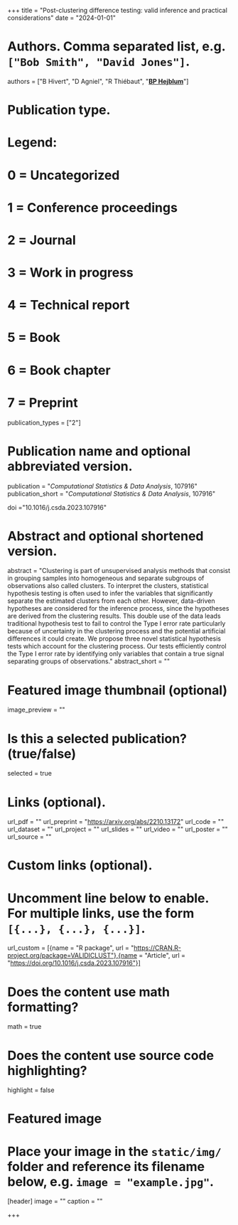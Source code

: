 +++
title = "Post-clustering difference testing: valid inference and practical considerations"
date = "2024-01-01"

# Authors. Comma separated list, e.g. `["Bob Smith", "David Jones"]`.
authors = ["B Hivert", "D Agniel", "R Thiébaut", "<u>**BP Hejblum**</u>"]
# Publication type.
# Legend:
# 0 = Uncategorized
# 1 = Conference proceedings
# 2 = Journal
# 3 = Work in progress
# 4 = Technical report
# 5 = Book
# 6 = Book chapter
# 7 = Preprint
publication_types = ["2"]

# Publication name and optional abbreviated version.
publication = "*Computational Statistics & Data Analysis*, 107916"
publication_short = "*Computational Statistics & Data Analysis*, 107916"

doi ="10.1016/j.csda.2023.107916"

# Abstract and optional shortened version.
abstract = "Clustering is part of unsupervised analysis methods that consist in grouping samples into homogeneous and separate subgroups of observations also called clusters. To interpret the clusters, statistical hypothesis testing is often used to infer the variables that significantly separate the estimated clusters from each other. However, data-driven hypotheses are considered for the inference process, since the hypotheses are derived from the clustering results. This double use of the data leads traditional hypothesis test to fail to control the Type I error rate particularly because of uncertainty in the clustering process and the potential artificial differences it could create. We propose three novel statistical hypothesis tests which account for the clustering process. Our tests efficiently control the Type I error rate by identifying only variables that contain a true signal separating groups of observations."
abstract_short = ""

# Featured image thumbnail (optional)
image_preview = ""

# Is this a selected publication? (true/false)
selected = true

# Links (optional).
url_pdf = ""
url_preprint = "https://arxiv.org/abs/2210.13172"
url_code = ""
url_dataset = ""
url_project = ""
url_slides = ""
url_video = ""
url_poster = ""
url_source = ""

# Custom links (optional).
# Uncomment line below to enable. For multiple links, use the form `[{...}, {...}, {...}]`.
url_custom = [{name = "R package", url = "https://CRAN.R-project.org/package=VALIDICLUST"},{name = "Article", url = "https://doi.org/10.1016/j.csda.2023.107916"}]


# Does the content use math formatting?
math = true

# Does the content use source code highlighting?
highlight = false

# Featured image
# Place your image in the `static/img/` folder and reference its filename below, e.g. `image = "example.jpg"`.
[header]
image = ""
caption = ""

+++
